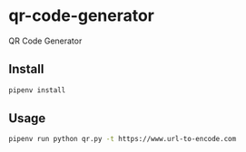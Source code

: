 # qr-code-generator

QR Code Generator

## Install

```zsh
pipenv install
```

## Usage

```zsh
pipenv run python qr.py -t https://www.url-to-encode.com
```
